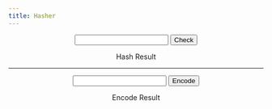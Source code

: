 ```yaml
---
title: Hasher
---
```


<div style="text-align:center">
  <form id="HashCheck" onSubmit="hash(); return false;">
    <input type="text" id="answer" name="user_name" />
    <input type="button" value="Check" onclick="hash(); return false;" />
  </form>
</div>

<div id="result" style="text-align:center">
  Hash Result
</div> 

<hr>

<div style="text-align:center">
  <form id="Encode" onSubmit="A_Encode(); return false;">
    <input type="text" id="enc" />
    <input type="button" value="Encode" onclick="A_Encode(); return false;" />
  </form>
</div>

<div id="enc_result" style="text-align:center">
  Encode Result
</div> 

<script>
//BEING SNEAKY FOR NO REASON
function hash() {
    var InString = document.getElementById("HashCheck").elements[0].value
    var hash = 5381;
    for(var i = 0; i < InString.length; i++)
    {
       hash = hash*33 + InString.charCodeAt(i);
    }
    document.getElementById("result").innerHTML = hash;
    return hash;
}

var di = {};
di[' '] = "p4";
di['a'] = "qz"; di['A'] = "QZ"; 
di['b'] = "wx"; di['B'] = "WX"; 
di['c'] = "ec"; di['C'] = "EC"; 
di['d'] = "rv"; di['D'] = "RV"; 
di['e'] = "tb"; di['E'] = "TB"; 
di['f'] = "yn"; di['F'] = "YN"; 
di['g'] = "um"; di['G'] = "UM"; 
di['h'] = "qa"; di['H'] = "QA"; 
di['i'] = "ws"; di['I'] = "WS"; 
di['j'] = "ed"; di['J'] = "ED"; 
di['k'] = "rf"; di['K'] = "RF"; 
di['l'] = "tg"; di['L'] = "TG"; 
di['m'] = "yh"; di['M'] = "YH"; 
di['n'] = "uj"; di['N'] = "UJ"; 
di['o'] = "az"; di['O'] = "AZ"; 
di['p'] = "sx"; di['P'] = "SX"; 
di['q'] = "dc"; di['Q'] = "DC"; 
di['r'] = "fv"; di['R'] = "FV"; 
di['s'] = "gb"; di['S'] = "GB"; 
di['t'] = "hn"; di['T'] = "HN"; 
di['u'] = "jm"; di['U'] = "JM"; 
di['v'] = "qq"; di['V'] = "QQ"; 
di['w'] = "ww"; di['W'] = "WW"; 
di['x'] = "ee"; di['X'] = "EE"; 
di['y'] = "rr"; di['Y'] = "RR"; 
di['z'] = "tt"; di['Z'] = "TT"; 

var rdi = {};
for (var prop in di) {
  if(di.hasOwnProperty(prop)) {
    rdi[di[prop]] = prop;
  }
}

function A_Encode()
{
  var StringToEncode = document.getElementById("Encode").elements[0].value
  var EncodedString = "";
  for (var i = 0; i < StringToEncode.length; i++) {
    var ThisChar = StringToEncode.charAt(i);
    if(di.hasOwnProperty(ThisChar)) 
    {
      EncodedString = EncodedString + di[ThisChar];
    } else {
      EncodedString = EncodedString + ThisChar + ThisChar;
    }
  }
  document.getElementById("enc_result").innerHTML = EncodedString;
  return EncodedString;
}


</script>
